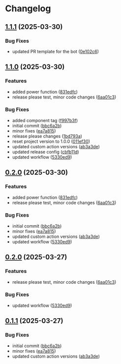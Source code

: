 # Changelog

## [1.1.1](https://github.com/onkard09/python-release-please/compare/python-v1.1.0...python-v1.1.1) (2025-03-30)


### Bug Fixes

* updated PR template for the bot ([0e102c6](https://github.com/onkard09/python-release-please/commit/0e102c633c46f94f06fcee4c9825543683fee7aa))

## [1.1.0](https://github.com/onkard09/python-project/compare/python-v1.0.0...python-v1.1.0) (2025-03-30)


### Features

* added power function ([831edfc](https://github.com/onkard09/python-project/commit/831edfc9382eaecde36a5ce4b89fc75689377587))
* release please test, minor code changes ([6aa01c3](https://github.com/onkard09/python-project/commit/6aa01c3bb5cb39467f249bccb8deb6e82b2606c0))


### Bug Fixes

* added component tag ([f997b3f](https://github.com/onkard09/python-project/commit/f997b3f9cad5e70444a48a99b12cc2f400e7be34))
* initial commit ([bbc6a2b](https://github.com/onkard09/python-project/commit/bbc6a2b9e3bafa39b51ec1ffe0183c8b5b78d0f6))
* minor fixes ([ea7a815](https://github.com/onkard09/python-project/commit/ea7a81516afe49c01d8dae16d8c3f33e6543d9e4))
* release please changes ([1bd793a](https://github.com/onkard09/python-project/commit/1bd793a09071a15a9e66ffc88ac27b2ff0bc33dd))
* reset project version to 1.0.0 ([011ef30](https://github.com/onkard09/python-project/commit/011ef30561a98eea7fda04f950e95cc4dbc5ea89))
* updated custom action versions ([ab3a3de](https://github.com/onkard09/python-project/commit/ab3a3de9910a82cce03a2c61c3348255890f9996))
* updated release config ([cbfb11d](https://github.com/onkard09/python-project/commit/cbfb11de75494e798513f2f20594ef12f162af8d))
* updated workflow ([5330ed9](https://github.com/onkard09/python-project/commit/5330ed953a5cdeaa02979ef6ef9ed2fba07bb754))

## [0.2.0](https://github.com/onkard09/python-project/compare/v0.1.0...v0.2.0) (2025-03-30)


### Features

* added power function ([831edfc](https://github.com/onkard09/python-project/commit/831edfc9382eaecde36a5ce4b89fc75689377587))
* release please test, minor code changes ([6aa01c3](https://github.com/onkard09/python-project/commit/6aa01c3bb5cb39467f249bccb8deb6e82b2606c0))


### Bug Fixes

* initial commit ([bbc6a2b](https://github.com/onkard09/python-project/commit/bbc6a2b9e3bafa39b51ec1ffe0183c8b5b78d0f6))
* minor fixes ([ea7a815](https://github.com/onkard09/python-project/commit/ea7a81516afe49c01d8dae16d8c3f33e6543d9e4))
* updated custom action versions ([ab3a3de](https://github.com/onkard09/python-project/commit/ab3a3de9910a82cce03a2c61c3348255890f9996))
* updated workflow ([5330ed9](https://github.com/onkard09/python-project/commit/5330ed953a5cdeaa02979ef6ef9ed2fba07bb754))

## [0.2.0](https://github.com/onkard09/python-project/compare/v0.1.1...v0.2.0) (2025-03-27)


### Features

* release please test, minor code changes ([6aa01c3](https://github.com/onkard09/python-project/commit/6aa01c3bb5cb39467f249bccb8deb6e82b2606c0))


### Bug Fixes

* updated workflow ([5330ed9](https://github.com/onkard09/python-project/commit/5330ed953a5cdeaa02979ef6ef9ed2fba07bb754))

## [0.1.1](https://github.com/onkard09/python-project/compare/v0.1.0...v0.1.1) (2025-03-27)


### Bug Fixes

* initial commit ([bbc6a2b](https://github.com/onkard09/python-project/commit/bbc6a2b9e3bafa39b51ec1ffe0183c8b5b78d0f6))
* minor fixes ([ea7a815](https://github.com/onkard09/python-project/commit/ea7a81516afe49c01d8dae16d8c3f33e6543d9e4))
* updated custom action versions ([ab3a3de](https://github.com/onkard09/python-project/commit/ab3a3de9910a82cce03a2c61c3348255890f9996))
